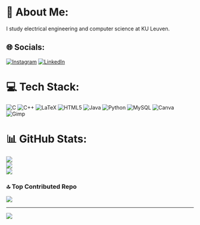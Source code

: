 # 💫 About Me:
I study electrical engineering and computer science at KU Leuven.<br>


## 🌐 Socials:
[![Instagram](https://img.shields.io/badge/Instagram-%23E4405F.svg?logo=Instagram&logoColor=white)](https://instagram.com/beck.thibaut) [![LinkedIn](https://img.shields.io/badge/LinkedIn-%230077B5.svg?logo=linkedin&logoColor=white)](https://linkedin.com/in/thibaut-beck-49465727b) 

# 💻 Tech Stack:
![C](https://img.shields.io/badge/c-%2300599C.svg?style=for-the-badge&logo=c&logoColor=white) ![C++](https://img.shields.io/badge/c++-%2300599C.svg?style=for-the-badge&logo=c%2B%2B&logoColor=white) ![LaTeX](https://img.shields.io/badge/latex-%23008080.svg?style=for-the-badge&logo=latex&logoColor=white) ![HTML5](https://img.shields.io/badge/html5-%23E34F26.svg?style=for-the-badge&logo=html5&logoColor=white) ![Java](https://img.shields.io/badge/java-%23ED8B00.svg?style=for-the-badge&logo=openjdk&logoColor=white)  ![Python](https://img.shields.io/badge/python-3670A0?style=for-the-badge&logo=python&logoColor=ffdd54) ![MySQL](https://img.shields.io/badge/mysql-4479A1.svg?style=for-the-badge&logo=mysql&logoColor=white) ![Canva](https://img.shields.io/badge/Canva-%2300C4CC.svg?style=for-the-badge&logo=Canva&logoColor=white) ![Gimp](https://img.shields.io/badge/Gimp-657D8B?style=for-the-badge&logo=gimp&logoColor=FFFFFF) 
# 📊 GitHub Stats:
![](https://github-readme-stats.vercel.app/api?username=ThibautBeck1&theme=dark&hide_border=false&include_all_commits=false&count_private=false)<br/>
![](https://github-readme-streak-stats.herokuapp.com/?user=ThibautBeck1&theme=dark&hide_border=false)<br/>
![](https://github-readme-stats.vercel.app/api/top-langs/?username=ThibautBeck1&theme=dark&hide_border=false&include_all_commits=false&count_private=false&layout=compact)

### 🔝 Top Contributed Repo
![](https://github-contributor-stats.vercel.app/api?username=ThibautBeck1&limit=5&theme=dark&combine_all_yearly_contributions=true)

---
[![](https://visitcount.itsvg.in/api?id=ThibautBeck1&icon=0&color=0)](https://visitcount.itsvg.in)

<!-- Proudly created with GPRM ( https://gprm.itsvg.in ) -->
